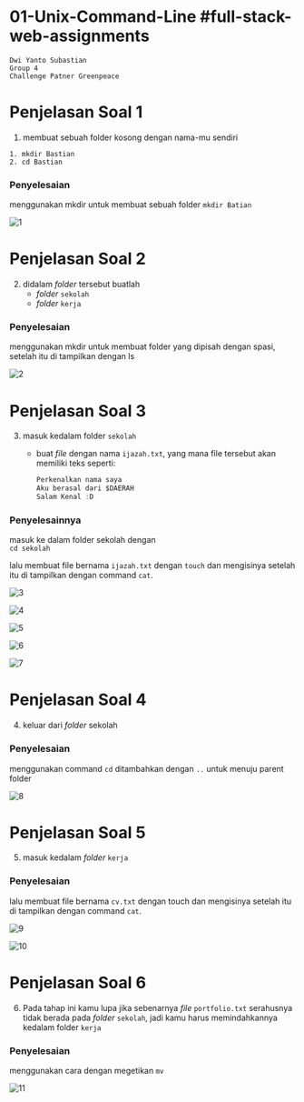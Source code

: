 # 01-Unix-Command-Line	#full-stack-web-assignments
    Dwi Yanto Subastian	
    Group 4	
    Challenge Patner Greenpeace	

# Penjelasan Soal 1	
1. membuat sebuah folder kosong dengan nama-mu sendiri	
```	
1. mkdir Bastian	
2. cd Bastian	
```	


### Penyelesaian	
menggunakan mkdir untuk membuat sebuah folder ```mkdir Batian ```	

![1](https://user-images.githubusercontent.com/63898506/133056381-6ac8d46d-1a35-40ed-9ce8-bb315e00eff0.PNG)	

# Penjelasan Soal 2	
2. didalam *folder* tersebut buatlah	
    - *folder* `sekolah`	
    - *folder* `kerja`	

### Penyelesaian	
menggunakan mkdir untuk membuat folder yang dipisah dengan spasi, setelah itu di tampilkan dengan ls	

![2](https://user-images.githubusercontent.com/63898506/133056789-b98b5b6b-5750-4721-ac85-06f5b88676e6.PNG)	

# Penjelasan Soal 3	
3. masuk kedalam folder `sekolah`	
    - buat *file* dengan nama `ijazah.txt`, yang mana file tersebut akan memiliki teks seperti:	

        ```jsx	
        Perkenalkan nama saya 	
        Aku berasal dari $DAERAH	
        Salam Kenal :D	
        ```	
  ### Penyelesainnya	
  masuk ke dalam folder sekolah dengan	
  `cd sekolah`	

  lalu membuat file bernama `ijazah.txt` dengan `touch` dan mengisinya setelah itu di tampilkan dengan command `cat`.	

![3](https://user-images.githubusercontent.com/63898506/133057141-5e3c3d49-3fa4-4738-843f-df6bbd8db6a2.PNG)	

![4](https://user-images.githubusercontent.com/63898506/133057423-43fa5868-660b-4015-bd2c-e7b625d6db08.PNG)	

![5](https://user-images.githubusercontent.com/63898506/133057709-511168f8-8183-400d-b665-7a307c91e396.PNG)	

![6](https://user-images.githubusercontent.com/63898506/133057929-3a449eb9-0358-41ed-a7d9-5a9971d2565d.PNG)	

![7](https://user-images.githubusercontent.com/63898506/133058531-7b0aebfe-a21c-4f65-be80-25da58387578.PNG)	

# Penjelasan Soal 4	
4. keluar dari *folder* sekolah	

### Penyelesaian	
menggunakan command `cd` ditambahkan dengan `..` untuk menuju parent folder	

![8](https://user-images.githubusercontent.com/63898506/133058675-ca94f015-4a9f-47e0-b670-ba416604fa2b.PNG)	


# Penjelasan Soal 5	
5. masuk kedalam *folder* `kerja`	

### Penyelesaian	
lalu membuat file bernama `cv.txt` dengan touch dan mengisinya setelah itu di tampilkan dengan command `cat`.	

![9](https://user-images.githubusercontent.com/63898506/133058824-ff54b37f-07e5-4d17-a458-c7b2b1ae2808.PNG)	

![10](https://user-images.githubusercontent.com/63898506/133059247-e5174e50-2a19-4e1c-bea4-e1e2d334685a.PNG)	


# Penjelasan Soal 6	
6. Pada tahap ini kamu lupa jika sebenarnya *file* `portfolio.txt` serahusnya tidak berada pada *folder* `sekolah`, jadi kamu harus memindahkannya kedalam folder `kerja`	


### Penyelesaian	
menggunakan cara dengan megetikan `mv`	

![11](https://user-images.githubusercontent.com/63898506/133059484-d30f629f-b3f4-489a-bb61-8df3c51fa35f.PNG)	
